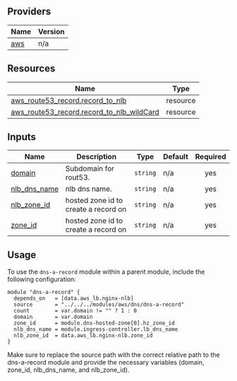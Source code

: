 <!-- BEGIN_TF_DOCS -->
## Providers

| Name | Version |
|------|---------|
| <a name="provider_aws"></a> [aws](#provider\_aws) | n/a |

## Resources

| Name | Type |
|------|------|
| [aws_route53_record.record_to_nlb](https://registry.terraform.io/providers/hashicorp/aws/latest/docs/resources/route53_record) | resource |
| [aws_route53_record.record_to_nlb_wildCard](https://registry.terraform.io/providers/hashicorp/aws/latest/docs/resources/route53_record) | resource |

## Inputs

| Name | Description | Type | Default | Required |
|------|-------------|------|---------|:--------:|
| <a name="input_domain"></a> [domain](#input\_domain) | Subdomain for rout53. | `string` | n/a | yes |
| <a name="input_nlb_dns_name"></a> [nlb\_dns\_name](#input\_nlb\_dns\_name) | nlb dns name. | `string` | n/a | yes |
| <a name="input_nlb_zone_id"></a> [nlb\_zone_id](#input\_nlb\_zone_id) | hosted zone id to create a record on | `string` | n/a | yes |
| <a name="input_zone_id"></a> [zone\_id](#input\_zone_id) | hosted zone id to create a record on | `string` | n/a | yes |

## Usage

To use the `dns-a-record` module within a parent module, include the following configuration:

```hcl
module "dns-a-record" {
  depends_on   = [data.aws_lb.nginx-nlb]
  source       = "../../../modules/aws/dns/dns-a-record"
  count        = var.domain != "" ? 1 : 0
  domain       = var.domain
  zone_id      = module.dns-hosted-zone[0].hz_zone_id
  nlb_dns_name = module.ingress-controller.lb_dns_name
  nlb_zone_id  = data.aws_lb.nginx-nlb.zone_id
}
```
Make sure to replace the source path with the correct relative path to the dns-a-record module and provide the necessary variables (domain, zone_id, nlb_dns_name, and nlb_zone_id).
<!-- END_TF_DOCS -->